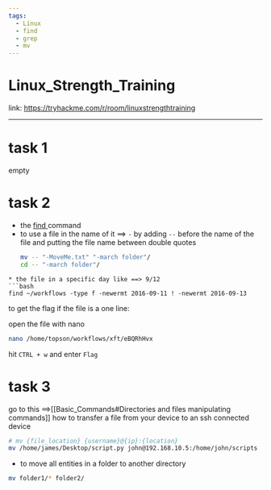 ```yaml
---
tags:
  - Linux
  - find
  - grep
  - mv
---
```


# Linux_Strength_Training

link: https://tryhackme.com/r/room/linuxstrengthtraining

---

# task 1
empty
# task 2

* the [find ](/Linux_basics_for_Hackers_book/Basic_commands)command
* to use a file in the name of it ==> `-` by adding `--` before the name of the file and putting the file name between double quotes
  ```bash
  mv -- "-MoveMe.txt" "-march folder"/
  cd -- "-march folder"/
```  
* the file in a specific day like ==> 9/12
```bash   
find ~/workflows -type f -newermt 2016-09-11 ! -newermt 2016-09-13
```
to get the flag if the file is a one line:

open the file with nano
```bash
nano /home/topson/workflows/xft/eBQRhHvx
```
hit `CTRL + w` and enter `Flag` 
# task 3
go to this ==>[[Basic_Commands#Directories and files manipulating commands]]
how to transfer a file from your device to an ssh connected device
  ```bash
# mv {file_location} {username}@{ip}:{location}
mv /home/james/Desktop/script.py john@192.168.10.5:/home/john/scripts
```
* to move all entities in a folder to another directory
```bash
mv folder1/* folder2/
```
